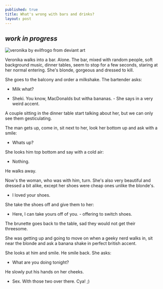 ```yaml
---
published: true
title: What's wrong with bars and drinks?
layout: post
---
```

## *work in progress*

![veronika by evilfrogo from deviant art](http://img15.deviantart.net/a7a2/i/2015/126/3/4/veronika_by_evilfrogo-d1619ja.jpg)

Veronika walks into a bar. Alone. The bar, mixed with random people, soft background music, dinner tables, seem to stop for a few seconds, staring at her normal entering. She's blonde, gorgeous and dressed to kill.

She goes to the balcony and order a milkshake. The bartender asks:

- Milk what?

- Sheki. You know, MacDonalds but witha bananas. - She says in a very weird accent.

A couple sitting in the dinner table start talking about her, but we can only see them gesticulating.

The man gets up, come in, sit next to her, look her bottom up and ask with a smile:

- Whats up?

She looks him top bottom and say with a cold air:

- Nothing.

He walks away.

Now's the woman, who was with him, turn. She's also very beautiful and dressed a bit alike, except her shoes were cheap ones unlike the blonde's.

- I loved your shoes.

She take the shoes off and give them to her:

- Here, I can take yours off of you. - offering to switch shoes.

The brunette goes back to the table, sad they would not get their threesome.

She was getting up and going to move on when a geeky nerd walks in, sit near the blonde and ask a banana shake in perfect british accent.

She looks at him and smile. He smile back. She asks:

- What are you doing tonight?

He slowly put his hands on her cheeks.

- Sex. With those two over there. Cya! ;)